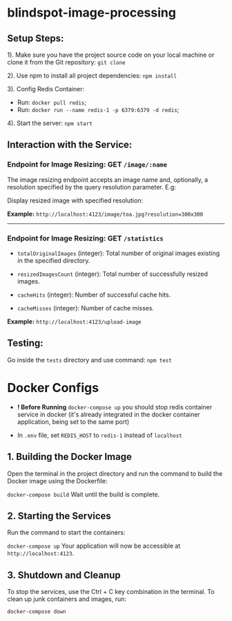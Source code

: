 # blindspot-image-processing

## Setup Steps:

1). Make sure you have the project source code on your local machine or clone it from the Git repository: `git clone`

2). Use npm to install all project dependencies: `npm install`

3). Config Redis Container:

 - Run: `docker pull redis`;
 - Run: `docker run --name redis-1 -p 6379:6379 -d redis`;

4). Start the server: `npm start`



## Interaction with the Service:


### Endpoint for Image Resizing: GET `/image/:name`

The image resizing endpoint accepts an image name and, optionally, a resolution specified by the query resolution parameter. E.g:

Display resized image with specified resolution:

**Example:** `http://localhost:4123/image/toa.jpg?resolution=300x300`

______

### Endpoint for Image Resizing: GET `/statistics`

- `totalOriginalImages` (integer): Total number of original images existing in the specified directory.

- `resizedImagesCount` (integer): Total number of successfully resized images.

- `cacheHits` (integer): Number of successful cache hits.

- `cacheMisses` (integer): Number of cache misses.

**Example:** `http://localhost:4123/upload-image`

## Testing:

Go inside the `tests` directory and use command: `npm test`


# Docker Configs

- **! Before Running** `docker-compose up` you should stop redis container service in docker (it's already integrated in the docker container application, being set to the same port)

- In `.env` file, set `REDIS_HOST` to `redis-1` instead of `localhost`

## 1. Building the Docker Image
Open the terminal in the project directory and run the command to build the Docker image using the Dockerfile:

`docker-compose build`
Wait until the build is complete.

## 2. Starting the Services
Run the command to start the containers:

`docker-compose up`
Your application will now be accessible at `http://localhost:4123`.

## 3. Shutdown and Cleanup
To stop the services, use the Ctrl + C key combination in the terminal. To clean up junk containers and images, run:

`docker-compose down`




